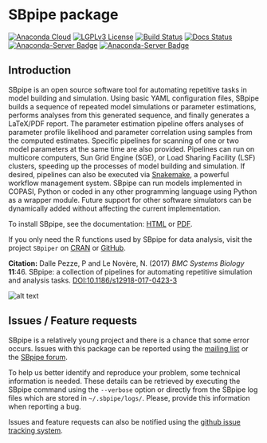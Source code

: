 # SBpipe package

[![Anaconda Cloud](https://anaconda.org/pdp10/sbpipe/badges/version.svg)](https://anaconda.org/pdp10/sbpipe) [![LGPLv3 License](http://img.shields.io/badge/license-LGPLv3-blue.svg)](https://www.gnu.org/licenses/lgpl.html) [![Build Status](https://travis-ci.org/pdp10/sbpipe.svg?branch=master)](https://travis-ci.org/pdp10/sbpipe) [![Docs Status](https://readthedocs.org/projects/sbpipe/badge/)](http://sbpipe.readthedocs.io/en/latest/) [![Anaconda-Server Badge](https://anaconda.org/pdp10/sbpipe/badges/platforms.svg)](https://anaconda.org/pdp10/sbpipe) [![Anaconda-Server Badge](https://anaconda.org/pdp10/sbpipe/badges/downloads.svg)](https://anaconda.org/pdp10/sbpipe)
## Introduction
SBpipe is an open source software tool for automating repetitive tasks in model building and simulation. Using basic YAML configuration files, SBpipe builds a sequence of repeated model simulations or parameter estimations, performs analyses from this generated sequence, and finally generates a LaTeX/PDF report. The parameter estimation pipeline offers analyses of parameter profile likelihood and parameter correlation using samples from the computed estimates. Specific pipelines for scanning of one or two model parameters at the same time are also provided. Pipelines can run on multicore computers, Sun Grid Engine (SGE), or Load Sharing Facility (LSF) clusters, speeding up the processes of model building and simulation. If desired, pipelines can also be executed via [Snakemake](https://snakemake.readthedocs.io), a powerful workflow management system. SBpipe can run models implemented in COPASI, Python or coded in any other programming language using Python as a wrapper module. Future support for other software simulators can be dynamically added without affecting the current implementation. 

To install SBpipe, see the documentation: [HTML](http://sbpipe.readthedocs.io/en/latest/) or [PDF](https://media.readthedocs.org/pdf/sbpipe/latest/sbpipe.pdf).

If you only need the R functions used by SBpipe for data analysis, visit the project `SBpiper` on [CRAN](https://cran.r-project.org/package=sbpiper) or [GitHub](https://github.com/pdp10/sbpiper).

**Citation:** Dalle Pezze, P and Le Novère, N. (2017) *BMC Systems Biology* **11**:46. SBpipe: a collection of pipelines for automating repetitive simulation and analysis tasks.
[DOI:10.1186/s12918-017-0423-3](https://doi.org/10.1186/s12918-017-0423-3)


![alt text](https://github.com/pdp10/sbpipe/blob/master/docs/images/sbpipe_workflow.png "SBpipe workflow")


## Issues / Feature requests

SBpipe is a relatively young project and there is a chance that some error occurs. Issues with this package can be
reported using the [mailing list](mailto:sbpipe@googlegroups.com) or the [SBpipe forum](https://groups.google.com/forum/#!forum/sbpipe).

To help us better identify and reproduce your problem, some technical information is needed. These details can be retrieved by
executing the SBpipe command using the `--verbose` option or directly from the SBpipe log files which are stored in `~/.sbpipe/logs/`. Please, provide this information when reporting a bug.

Issues and feature requests can also be notified using the [github issue tracking system](https://github.com/pdp10/sbpipe/issues).

